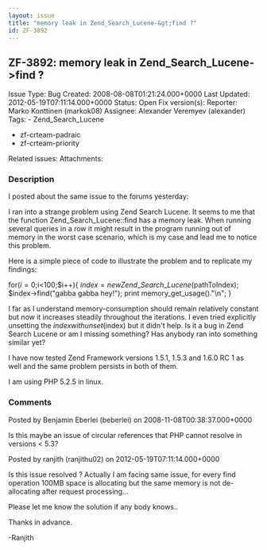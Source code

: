 ```yaml
---
layout: issue
title: "memory leak in Zend_Search_Lucene-&gt;find ?"
id: ZF-3892
---
```


ZF-3892: memory leak in Zend\_Search\_Lucene->find ? 
-----------------------------------------------------

 Issue Type: Bug Created: 2008-08-08T01:21:24.000+0000 Last Updated: 2012-05-19T07:11:14.000+0000 Status: Open Fix version(s): 
 Reporter:  Marko Konttinen (markok08)  Assignee:  Alexander Veremyev (alexander)  Tags: - Zend\_Search\_Lucene
- zf-crteam-padraic
- zf-crteam-priority
 
 Related issues: 
 Attachments: 
### Description

I posted about the same issue to the forums yesterday:

I ran into a strange problem using Zend Search Lucene. It seems to me that the function Zend\_Search\_Lucene::find has a memory leak. When running several queries in a row it might result in the program running out of memory in the worst case scenario, which is my case and lead me to notice this problem.

Here is a simple piece of code to illustrate the problem and to replicate my findings:

for($i=0;$i<100;$i++){ $index = new Zend\_Search\_Lucene($pathToIndex); $index->find("gabba gabba hey!"); print memory\_get\_usage()."\\n"; }

I far as I understand memory-consumption should remain relatively constant but now it increases steadily throughout the iterations. I even tried explicitly unsetting the $index with unset($index) but it didn't help. Is it a bug in Zend Search Lucene or am I missing something? Has anybody ran into something similar yet?

I have now tested Zend Framework versions 1.5.1, 1.5.3 and 1.6.0 RC 1 as well and the same problem persists in both of them.

I am using PHP 5.2.5 in linux.

 

 

### Comments

Posted by Benjamin Eberlei (beberlei) on 2008-11-08T00:38:37.000+0000

Is this maybe an issue of circular references that PHP cannot resolve in versions < 5.3?

 

 

Posted by ranjith (ranjithu02) on 2012-05-19T07:11:14.000+0000

Is this issue resolved ? Actually I am facing same issue, for every find operation 100MB space is allocating but the same memory is not de-allocating after request processing...

Please let me know the solution if any body knows..

Thanks in advance.

-Ranjith

 

 